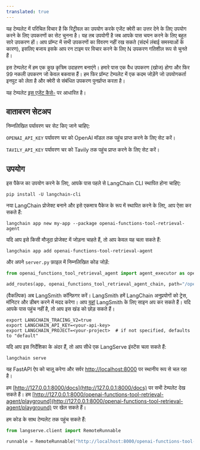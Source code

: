 ```yaml
---
translated: true
---
```


यह टेम्पलेट में परिचित विचार है कि रिट्रीवल का उपयोग करके एजेंट क्वेरी का उत्तर देने के लिए उपयोग करने के लिए उपकरणों का सेट चुनना है। यह तब उपयोगी है जब आपके पास चयन करने के लिए बहुत सारे उपकरण हों। आप प्रॉम्प्ट में सभी उपकरणों का विवरण नहीं रख सकते (संदर्भ लंबाई समस्याओं के कारण), इसलिए बजाय इसके आप रन टाइम पर विचार करने के लिए N उपकरण गतिशील रूप से चुनते हैं।

इस टेम्पलेट में हम एक कुछ कृत्रिम उदाहरण बनाएंगे। हमारे पास एक वैध उपकरण (खोज) होगा और फिर 99 नकली उपकरण जो केवल बकवास हैं। हम फिर प्रॉम्प्ट टेम्पलेट में एक कदम जोड़ेंगे जो उपयोगकर्ता इनपुट को लेता है और क्वेरी से संबंधित उपकरण पुनर्प्राप्त करता है।

यह टेम्पलेट [इस एजेंट कैसे-](https://python.langchain.com/docs/modules/agents/how_to/custom_agent_with_tool_retrieval) पर आधारित है।

## वातावरण सेटअप

निम्नलिखित पर्यावरण चर सेट किए जाने चाहिए:

`OPENAI_API_KEY` पर्यावरण चर को OpenAI मॉडल तक पहुंच प्राप्त करने के लिए सेट करें।

`TAVILY_API_KEY` पर्यावरण चर को Tavily तक पहुंच प्राप्त करने के लिए सेट करें।

## उपयोग

इस पैकेज का उपयोग करने के लिए, आपके पास पहले से LangChain CLI स्थापित होना चाहिए:

```shell
pip install -U langchain-cli
```

नया LangChain प्रोजेक्ट बनाने और इसे एकमात्र पैकेज के रूप में स्थापित करने के लिए, आप ऐसा कर सकते हैं:

```shell
langchain app new my-app --package openai-functions-tool-retrieval-agent
```

यदि आप इसे किसी मौजूदा प्रोजेक्ट में जोड़ना चाहते हैं, तो आप केवल यह चला सकते हैं:

```shell
langchain app add openai-functions-tool-retrieval-agent
```

और अपने `server.py` फ़ाइल में निम्नलिखित कोड जोड़ें:

```python
from openai_functions_tool_retrieval_agent import agent_executor as openai_functions_tool_retrieval_agent_chain

add_routes(app, openai_functions_tool_retrieval_agent_chain, path="/openai-functions-tool-retrieval-agent")
```

(वैकल्पिक) अब LangSmith कॉन्फ़िगर करें।
LangSmith हमें LangChain अनुप्रयोगों को ट्रेस, मॉनिटर और डीबग करने में मदद करेगा।
आप [यहां](https://smith.langchain.com/) LangSmith के लिए साइन अप कर सकते हैं।
यदि आपके पास पहुंच नहीं है, तो आप इस खंड को छोड़ सकते हैं।

```shell
export LANGCHAIN_TRACING_V2=true
export LANGCHAIN_API_KEY=<your-api-key>
export LANGCHAIN_PROJECT=<your-project>  # if not specified, defaults to "default"
```

यदि आप इस निर्देशिका के अंदर हैं, तो आप सीधे एक LangServe इंस्टेंस चला सकते हैं:

```shell
langchain serve
```

यह FastAPI ऐप को चालू करेगा और सर्वर [http://localhost:8000](http://localhost:8000) पर स्थानीय रूप से चल रहा है।

हम [http://127.0.0.1:8000/docs](http://127.0.0.1:8000/docs) पर सभी टेम्पलेट देख सकते हैं।
हम [http://127.0.0.1:8000/openai-functions-tool-retrieval-agent/playground](http://127.0.0.1:8000/openai-functions-tool-retrieval-agent/playground) पर खेल सकते हैं।

हम कोड के साथ टेम्पलेट तक पहुंच सकते हैं:

```python
from langserve.client import RemoteRunnable

runnable = RemoteRunnable("http://localhost:8000/openai-functions-tool-retrieval-agent")
```
